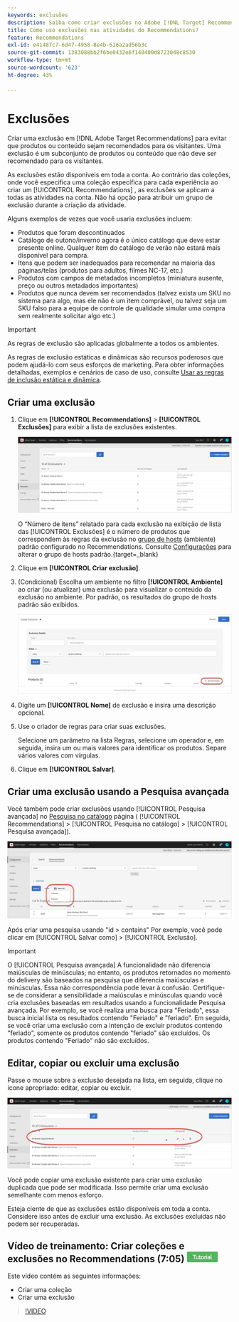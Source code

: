 ```yaml
---
keywords: exclusões
description: Saiba como criar exclusões no Adobe [!DNL Target] Recommendations para evitar que produtos ou conteúdo sejam recomendados para visitantes.
title: Como uso exclusões nas atividades do Recommendations?
feature: Recommendations
exl-id: e41487c7-6d47-4958-8e4b-616a2ad56b3c
source-git-commit: 1383088bb2f6be0432e6f140400d8723048c8530
workflow-type: tm+mt
source-wordcount: '623'
ht-degree: 43%

---
```


# Exclusões

Criar uma exclusão em [!DNL Adobe Target Recommendations] para evitar que produtos ou conteúdo sejam recomendados para os visitantes. Uma exclusão é um subconjunto de produtos ou conteúdo que não deve ser recomendado para os visitantes.

As exclusões estão disponíveis em toda a conta. Ao contrário das coleções, onde você especifica uma coleção específica para cada experiência ao criar um [!UICONTROL Recommendations] , as exclusões se aplicam a todas as atividades na conta. Não há opção para atribuir um grupo de exclusão durante a criação da atividade.

Alguns exemplos de vezes que você usaria exclusões incluem:

* Produtos que foram descontinuados
* Catálogo de outono/inverno agora é o único catálogo que deve estar presente online. Qualquer item do catálogo de verão não estará mais disponível para compra.
* Itens que podem ser inadequados para recomendar na maioria das páginas/telas (produtos para adultos, filmes NC-17, etc.)
* Produtos com campos de metadados incompletos (miniatura ausente, preço ou outros metadados importantes)
* Produtos que nunca devem ser recomendados (talvez exista um SKU no sistema para algo, mas ele não é um item comprável, ou talvez seja um SKU falso para a equipe de controle de qualidade simular uma compra sem realmente solicitar algo etc.)

>[!IMPORTANT]
>
>As regras de exclusão são aplicadas globalmente a todos os ambientes.
>
>As regras de exclusão estáticas e dinâmicas são recursos poderosos que podem ajudá-lo com seus esforços de marketing. Para obter informações detalhadas, exemplos e cenários de caso de uso, consulte [Usar as regras de inclusão estática e dinâmica](/help/main/c-recommendations/c-algorithms/use-dynamic-and-static-inclusion-rules.md#concept_4CB5C0FA705D4E449BD0B37B3D987F9F).

## Criar uma exclusão

1. Clique em **[!UICONTROL Recommendations]** > **[!UICONTROL Exclusões]** para exibir a lista de exclusões existentes.

   ![imagem exclusions_list](assets/exclusions_list.png)

   O “Número de itens” relatado para cada exclusão na exibição de lista das [!UICONTROL Exclusões] é o número de produtos que correspondem às regras da exclusão no [grupo de hosts](/help/main/administrating-target/hosts.md) (ambiente) padrão configurado no Recommendations. Consulte [Configurações](https://experienceleague.corp.adobe.com/docs/target-dev/developer/recommendations.html) para alterar o grupo de hosts padrão.{target=_blank}

1. Clique em **[!UICONTROL Criar exclusão]**.

1. (Condicional) Escolha um ambiente no filtro **[!UICONTROL Ambiente]** ao criar (ou atualizar) uma exclusão para visualizar o conteúdo da exclusão no ambiente. Por padrão, os resultados do grupo de hosts padrão são exibidos.

   ![Criar exclusão](/help/main/c-recommendations/c-products/assets/CreateExclusion.png)

1. Digite um **[!UICONTROL Nome]** de exclusão e insira uma descrição opcional.

1. Use o criador de regras para criar suas exclusões.

   Selecione um parâmetro na lista Regras, selecione um operador e, em seguida, insira um ou mais valores para identificar os produtos. Separe vários valores com vírgulas.

1. Clique em **[!UICONTROL Salvar]**.

## Criar uma exclusão usando a Pesquisa avançada

Você também pode criar exclusões usando [!UICONTROL Pesquisa avançada] no [Pesquisa no catálogo](/help/main/c-recommendations/c-products/catalog-search.md#save-as) página ( [!UICONTROL Recommendations] > [!UICONTROL Pesquisa no catálogo] > [!UICONTROL Pesquisa avançada]).

![Caixa de diálogo Salvar como](/help/main/c-recommendations/c-products/assets/save-as.png)

Após criar uma pesquisa usando &quot;id > contains&quot; Por exemplo, você pode clicar em [!UICONTROL Salvar como] > [!UICONTROL Exclusão].

>[!IMPORTANT]
>
>O [!UICONTROL Pesquisa avançada] A funcionalidade não diferencia maiúsculas de minúsculas; no entanto, os produtos retornados no momento do delivery são baseados na pesquisa que diferencia maiúsculas e minúsculas. Essa não correspondência pode levar à confusão. Certifique-se de considerar a sensibilidade a maiúsculas e minúsculas quando você cria exclusões baseadas em resultados usando a funcionalidade Pesquisa avançada. Por exemplo, se você realiza uma busca para &quot;Feriado&quot;, essa busca inicial lista os resultados contendo &quot;Feriado&quot; e &quot;feriado&quot;. Em seguida, se você criar uma exclusão com a intenção de excluir produtos contendo &quot;feriado&quot;, somente os produtos contendo &quot;feriado&quot; são excluídos. Os produtos contendo &quot;Feriado&quot; não são excluídos.

## Editar, copiar ou excluir uma exclusão

Passe o mouse sobre a exclusão desejada na lista, em seguida, clique no ícone apropriado: editar, copiar ou excluir.

![Ícones de flutuação para uma exclusão](/help/main/c-recommendations/c-products/assets/hover-exclusions.png)

Você pode copiar uma exclusão existente para criar uma exclusão duplicada que pode ser modificada. Isso permite criar uma exclusão semelhante com menos esforço.

Esteja ciente de que as exclusões estão disponíveis em toda a conta. Considere isso antes de excluir uma exclusão. As exclusões excluídas não podem ser recuperadas.

## Vídeo de treinamento: Criar coleções e exclusões no Recommendations (7:05) ![Selo do tutorial](/help/main/assets/tutorial.png)

Este vídeo contém as seguintes informações:

* Criar uma coleção
* Criar uma exclusão

>[!VIDEO](https://video.tv.adobe.com/v/27689)
